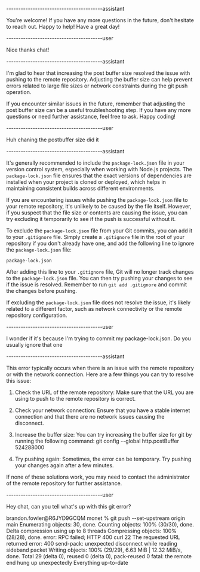 

----------------------------------------assistant


You're welcome! If you have any more questions in the future, don't hesitate to reach out. Happy to help! Have a great day!


----------------------------------------user


Nice thanks chat!


----------------------------------------assistant


I'm glad to hear that increasing the post buffer size resolved the issue with pushing to the remote repository. Adjusting the buffer size can help prevent errors related to large file sizes or network constraints during the git push operation.

If you encounter similar issues in the future, remember that adjusting the post buffer size can be a useful troubleshooting step. If you have any more questions or need further assistance, feel free to ask. Happy coding!


----------------------------------------user


Huh chaning the postbuffer size did it


----------------------------------------assistant


It's generally recommended to include the `package-lock.json` file in your version control system, especially when working with Node.js projects. The `package-lock.json` file ensures that the exact versions of dependencies are installed when your project is cloned or deployed, which helps in maintaining consistent builds across different environments.

If you are encountering issues while pushing the `package-lock.json` file to your remote repository, it's unlikely to be caused by the file itself. However, if you suspect that the file size or contents are causing the issue, you can try excluding it temporarily to see if the push is successful without it.

To exclude the `package-lock.json` file from your Git commits, you can add it to your `.gitignore` file. Simply create a `.gitignore` file in the root of your repository if you don't already have one, and add the following line to ignore the `package-lock.json` file:

```
package-lock.json
```

After adding this line to your `.gitignore` file, Git will no longer track changes to the `package-lock.json` file. You can then try pushing your changes to see if the issue is resolved. Remember to run `git add .gitignore` and commit the changes before pushing.

If excluding the `package-lock.json` file does not resolve the issue, it's likely related to a different factor, such as network connectivity or the remote repository configuration.


----------------------------------------user


I wonder if it's because I'm trying to commit my package-lock.json. Do you usually ignore that one


----------------------------------------assistant


This error typically occurs when there is an issue with the remote repository or with the network connection. Here are a few things you can try to resolve this issue:

1. Check the URL of the remote repository: Make sure that the URL you are using to push to the remote repository is correct.

2. Check your network connection: Ensure that you have a stable internet connection and that there are no network issues causing the disconnect.

3. Increase the buffer size: You can try increasing the buffer size for git by running the following command:
   git config --global http.postBuffer 524288000

4. Try pushing again: Sometimes, the error can be temporary. Try pushing your changes again after a few minutes.

If none of these solutions work, you may need to contact the administrator of the remote repository for further assistance.


----------------------------------------user


Hey chat, can you tell what's up with this git error?

brandon.fowler@R6JYD9GCQM monet % git push --set-upstream origin main
Enumerating objects: 30, done.
Counting objects: 100% (30/30), done.
Delta compression using up to 8 threads
Compressing objects: 100% (28/28), done.
error: RPC failed; HTTP 400 curl 22 The requested URL returned error: 400
send-pack: unexpected disconnect while reading sideband packet
Writing objects: 100% (29/29), 6.63 MiB | 12.32 MiB/s, done.
Total 29 (delta 0), reused 0 (delta 0), pack-reused 0
fatal: the remote end hung up unexpectedly
Everything up-to-date

